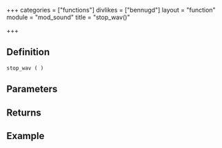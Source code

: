 +++
categories = ["functions"]
divlikes = ["bennugd"]
layout = "function"
module = "mod_sound"
title = "stop_wav()"

+++

## Definition

    stop_wav ( )

## Parameters

## Returns

## Example
